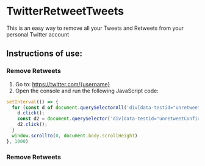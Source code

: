 # TwitterRetweetTweets
This is an easy way to remove all your Tweets and Retweets from your personal Twitter account

## Instructions of use:
### Remove Retweets
1. Go to: https://twitter.com/{username}
2. Open the console and run the following JavaScript code:
```javascript
setInterval(() => {
  for (const d of document.querySelectorAll('div[data-testid="unretweet"]')) {
    d.click();
    const d2 = document.querySelector('div[data-testid="unretweetConfirm"]');
    d2.click();
  }
  window.scrollTo(0, document.body.scrollHeight)
}, 1000)
```

### Remove Retweets

